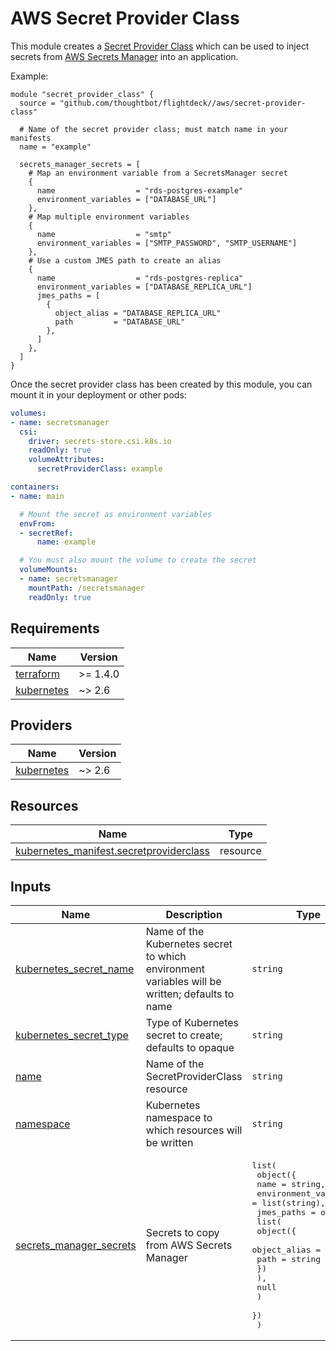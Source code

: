 # AWS Secret Provider Class

This module creates a [Secret Provider Class] which can be used to inject
secrets from [AWS Secrets Manager] into an application.

Example:

``` hcl
module "secret_provider_class" {
  source = "github.com/thoughtbot/flightdeck//aws/secret-provider-class"

  # Name of the secret provider class; must match name in your manifests
  name = "example"

  secrets_manager_secrets = [
    # Map an environment variable from a SecretsManager secret
    {
      name                  = "rds-postgres-example"
      environment_variables = ["DATABASE_URL"]
    },
    # Map multiple environment variables
    {
      name                  = "smtp"
      environment_variables = ["SMTP_PASSWORD", "SMTP_USERNAME"]
    },
    # Use a custom JMES path to create an alias
    {
      name                  = "rds-postgres-replica"
      environment_variables = ["DATABASE_REPLICA_URL"]
      jmes_paths = [
        {
          object_alias = "DATABASE_REPLICA_URL"
          path         = "DATABASE_URL"
        },
      ]
    },
  ]
}
```

Once the secret provider class has been created by this module, you can mount it
in your deployment or other pods:

``` yaml
volumes:
- name: secretsmanager
  csi:
    driver: secrets-store.csi.k8s.io
    readOnly: true
    volumeAttributes:
      secretProviderClass: example

containers:
- name: main

  # Mount the secret as environment variables
  envFrom:
  - secretRef:
      name: example

  # You must also mount the volume to create the secret
  volumeMounts:
  - name: secretsmanager
    mountPath: /secretsmanager
    readOnly: true
```

[Secret Provider Class]: https://secrets-store-csi-driver.sigs.k8s.io/concepts.html#secretproviderclass
[AWS Secrets Manager]: https://docs.aws.amazon.com/secretsmanager/latest/userguide/intro.html

<!-- BEGIN_TF_DOCS -->
## Requirements

| Name | Version |
|------|---------|
| <a name="requirement_terraform"></a> [terraform](#requirement\_terraform) | >= 1.4.0 |
| <a name="requirement_kubernetes"></a> [kubernetes](#requirement\_kubernetes) | ~> 2.6 |

## Providers

| Name | Version |
|------|---------|
| <a name="provider_kubernetes"></a> [kubernetes](#provider\_kubernetes) | ~> 2.6 |

## Resources

| Name | Type |
|------|------|
| [kubernetes_manifest.secretproviderclass](https://registry.terraform.io/providers/hashicorp/kubernetes/latest/docs/resources/manifest) | resource |

## Inputs

| Name | Description | Type | Default | Required |
|------|-------------|------|---------|:--------:|
| <a name="input_kubernetes_secret_name"></a> [kubernetes\_secret\_name](#input\_kubernetes\_secret\_name) | Name of the Kubernetes secret to which environment variables will be written; defaults to name | `string` | `null` | no |
| <a name="input_kubernetes_secret_type"></a> [kubernetes\_secret\_type](#input\_kubernetes\_secret\_type) | Type of Kubernetes secret to create; defaults to opaque | `string` | `"opaque"` | no |
| <a name="input_name"></a> [name](#input\_name) | Name of the SecretProviderClass resource | `string` | n/a | yes |
| <a name="input_namespace"></a> [namespace](#input\_namespace) | Kubernetes namespace to which resources will be written | `string` | n/a | yes |
| <a name="input_secrets_manager_secrets"></a> [secrets\_manager\_secrets](#input\_secrets\_manager\_secrets) | Secrets to copy from AWS Secrets Manager | <pre>list(<br>    object({<br>      name                  = string,<br>      environment_variables = list(string),<br>      jmes_paths = optional(<br>        list(<br>          object({<br>            object_alias = string<br>            path         = string<br>          })<br>        ),<br>        null<br>      )<br>    })<br>  )</pre> | n/a | yes |
<!-- END_TF_DOCS -->

